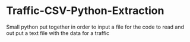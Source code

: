 # Traffic-CSV-Python-Extraction
Small python put together in order to input a file for the code to read and out put a text file with the data for a traffic 
